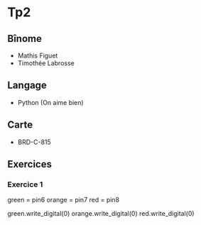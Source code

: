 # Tp2

## Bînome
-   Mathis Figuet
-   Timothée Labrosse
## Langage
-   Python (On aime bien)
## Carte
-   BRD-C-815

## Exercices
### Exercice 1



green = pin6
orange = pin7
red = pin8

green.write_digital(0)
orange.write_digital(0)
red.write_digital(0)